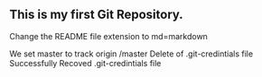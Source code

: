 ## This is my first Git Repository.
Change the README file extension to md=markdown

We set master to track origin /master
Delete of .git-credintials file
Successfully Recoved .git-credintials file

